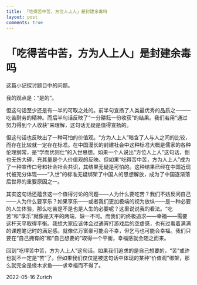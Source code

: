 ```yaml
---
title: 「吃得苦中苦，方位人上人」是封建余毒吗
layout: post
comments: true
---
```


# 「吃得苦中苦，方为人上人」是封建余毒吗

这篇小记探讨题目中的问题。

我的观点是：“是的”。

但这句话至少还是有一半的可取之处的。前半句宣扬了人类最优秀的品质之一——吃苦耐劳的精神。而后半句话反映了“一分耕耘一份收获”的结果。我们若用“通过努力得到个人收获”来理解，这句话无疑是值得宣扬的。

但这句话也反映出了一种可怕的价值观。“方为人上人”暗含了人与人之间的比较，而存在比较就一定存在标准。在中国漫长的封建社会中这种标准大概是儒家的各种伦理纲常，是“学而优则仕”的入世思想。如果一个人说出“方位人上人”这句话，倒也无伤大碍，充其量是个人价值观的反映。但如果“吃得苦中苦，方为人上人”成为了一种宣传口号和社会社会共识，其结果无疑是可怕的。这种结果已经在中国近现代被充分体现——“入世”的标准无疑绑架了中国人的思想解放，成为了中国逐渐落后世界的重要原因之一。

其实这句话还蕴含这一个值得讨论的问题——人为什么要吃苦？我们不妨反问自己——人为什么要享乐？如果享乐——或者我们更加极端的视为放纵——是一种必要的人生体验，那么吃苦是不是也是人生的必要呢？这里说说我的看法。“吃苦”和“享乐”就像是天平的两端，缺一不可。而我们的终极追求——幸福——需要这杆天平取得平衡。我想大家应该体会过通宵打游戏后的空虚感，也有过看着满满的课题笔记时的满足感。就像亿万富豪可能会不幸，但乞丐也可能会幸福。我们只要在“自己拥有的”和“自己想要的”取得一个平衡，幸福感就会随之而来。

回到“吃得苦中苦，方为人上人”这句话。如果我们追求的是自己想要的，“苦”或许也就不一定是“苦”了。但如果我们仅仅是被这句话中体现的某种“价值观”绑架，那么就完全是缘木求鱼——求幸福而不得了。

2022-05-16 Zurich
